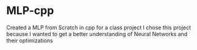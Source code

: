 # MLP-cpp
Created a MLP from Scratch in cpp for a class project
I chose this project because I wanted to get a better understanding of Neural Networks and their optimizations 
